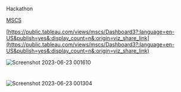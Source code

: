 Hackathon

[MSCS](https://public.tableau.com/views/mscs/Dashboard3?:language=en-US&publish=yes&:display_count=n&:origin=viz_share_link)


[https://public.tableau.com/views/mscs/Dashboard3?:language=en-US&publish=yes&:display_count=n&:origin=viz_share_link](https://public.tableau.com/views/mscs/Dashboard3?:language=en-US&publish=yes&:display_count=n&:origin=viz_share_link)


![Screenshot 2023-06-23 001610](https://github.com/TejasGhante/Hackathon/assets/103197307/a71dcdc0-8f78-4be8-b4aa-8bc6c8608b4e)



#
![Screenshot 2023-06-23 001304](https://github.com/TejasGhante/Hackathon/assets/103197307/867ebb85-468e-4e25-a188-c1ee3a65efa2)

